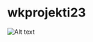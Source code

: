 # wkprojekti23

![Alt text](https://github.com/ellenjarvenpaa/wkprojekti23/blob/main/database/desserdb.png)
